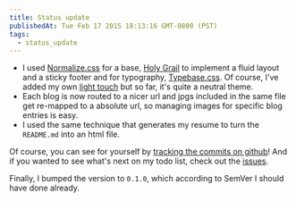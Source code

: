 ```yaml
---
title: Status update
publishedAt: Tue Feb 17 2015 18:13:16 GMT-0800 (PST)
tags:
  - status_update
---
```


- I used [Normalize.css](http://necolas.github.io/normalize.css/) for a base, [Holy Grail](http://philipwalton.github.io/solved-by-flexbox/demos/holy-grail/) to implement a fluid layout and a sticky footer and for typography, [Typebase.css](http://devinhunt.github.io/typebase.css/). Of course, I've added my own [light touch](https://github.com/adamwong246/adamwong246.github.io/blob/master/_src/style.css) but so far, it's quite a neutral theme.
- Each blog is now routed to a nicer url and jpgs included in the same file get re-mapped to a absolute url, so managing images for specific blog entries is easy.
- I used the same technique that generates my resume to turn the `README.md` into an html file.

Of course, you can see for yourself by [tracking the commits on github](https://github.com/adamwong246/adamwong246.github.io/commits/master)! And if you wanted to see what's next on my todo list, check out the [issues](https://github.com/adamwong246/adamwong246.github.io/issues).

Finally, I bumped the version to `0.1.0`, which according to SemVer I should have done already. 

